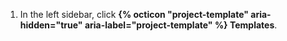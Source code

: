 1. In the left sidebar, click **{% octicon "project-template" aria-hidden="true" aria-label="project-template" %} Templates**.
